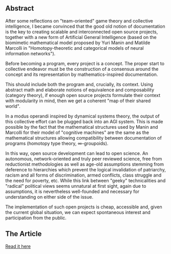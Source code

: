 ## Abstract

After some reflections on "team-oriented" game theory and collective intelligence, I became convinced that the good old notion of documentation is the key to creating scalable and interconnected open source projects, together with a new form of Artificial General Intelligence (based on the biomimetic mathematical model proposed by Yuri Manin and Matilde Marcolli in "Homotopy-theoretic and categorical models of neural information networks").

Before becoming a program, every project is a concept. The proper start to collective endeavor must be the construction of a consensus around the concept and its representation by mathematics-inspired documentation.

This should include both the program and, crucially, its context. Using abstract math and elaborate notions of equivalence and composability (category theory), if enough open source projects formulate their context with modularity in mind, then we get a coherent "map of their shared world".

In a modus operandi inspired by dynamical systems theory, the output of this collective effort can be plugged back into an AGI system. This is made possible by the fact that the mathematical structures used by Manin and Marcolli for their model of "cognitive machines" are the same as the mathematical structures allowing compatibility between documentation of programs (homotopy type theory, ∞-groupoids).

In this way, open source development can lead to open science. An autonomous, network-oriented and truly peer reviewed science, free from reductionist methodologies as well as age-old assumptions stemming from deference to hierarchies which prevent the logical invalidation of patriarchy, racism and all forms of discrimination, armed conflicts, class struggle and the need for poverty, etc. While this link between "geeky" technicalities and "radical" political views seems unnatural at first sight, again due to assumptions, it is nevertheless well-founded and necessary for understanding on either side of the issue.

The implementation of such open projects is cheap, accessible and, given the current global situation, we can expect spontaneous interest and participation from the public.

## The Article

[Read it here](https://github.com/IngeniousGeorge/test/article_now.md)
